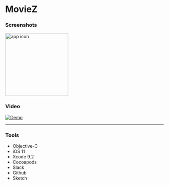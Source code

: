 # MovieZ

### Screenshots

<img src="https://image.ibb.co/iCcL7K/output_St7cc_A.gif" alt="app icon" width="200"/>



### Video
[![Demo](http://img.youtube.com/vi/eOf1xmcRk2Q/0.jpg)](http://www.youtube.com/watch?v=eOf1xmcRk2Q "Demo")

---

### Tools
* Objective-C
* iOS 11
* Xcode 9.2
* Cocoapods
* Slack
* Github
* Sketch
